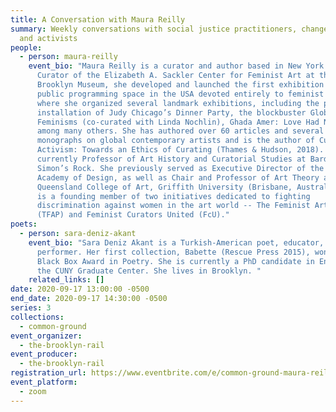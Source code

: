 ```yaml
---
title: A Conversation with Maura Reilly
summary: Weekly conversations with social justice practitioners, changemakers,
  and activists
people:
  - person: maura-reilly
    event_bio: "Maura Reilly is a curator and author based in New York. As Founding
      Curator of the Elizabeth A. Sackler Center for Feminist Art at the
      Brooklyn Museum, she developed and launched the first exhibition and
      public programming space in the USA devoted entirely to feminist art,
      where she organized several landmark exhibitions, including the permanent
      installation of Judy Chicago’s Dinner Party, the blockbuster Global
      Feminisms (co-curated with Linda Nochlin), Ghada Amer: Love Had No End,
      among many others. She has authored over 60 articles and several
      monographs on global contemporary artists and is the author of Curatorial
      Activism: Towards an Ethics of Curating (Thames & Hudson, 2018). She is
      currently Professor of Art History and Curatorial Studies at Bard College,
      Simon’s Rock. She previously served as Executive Director of the National
      Academy of Design, as well as Chair and Professor of Art Theory at the
      Queensland College of Art, Griffith University (Brisbane, Australia). She
      is a founding member of two initiatives dedicated to fighting
      discrimination against women in the art world -- The Feminist Art Project
      (TFAP) and Feminist Curators United (FcU)."
poets:
  - person: sara-deniz-akant
    event_bio: "Sara Deniz Akant is a Turkish-American poet, educator, and
      performer. Her first collection, Babette (Rescue Press 2015), won the
      Black Box Award in Poetry. She is currently a PhD candidate in English at
      the CUNY Graduate Center. She lives in Brooklyn. "
    related_links: []
date: 2020-09-17 13:00:00 -0500
end_date: 2020-09-17 14:30:00 -0500
series: 3
collections:
  - common-ground
event_organizer:
  - the-brooklyn-rail
event_producer:
  - the-brooklyn-rail
registration_url: https://www.eventbrite.com/e/common-ground-maura-reilly-tickets-120606141215
event_platform:
  - zoom
---
```

